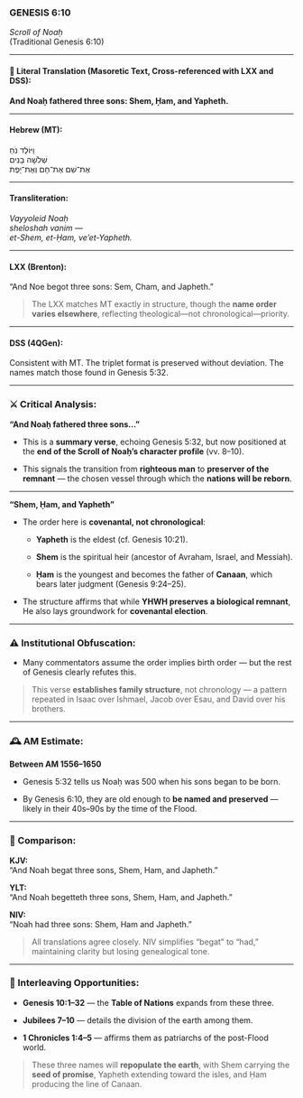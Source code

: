 ### **GENESIS 6:10**

_Scroll of Noaḥ_  
(Traditional Genesis 6:10)

---

#### 📜 Literal Translation (Masoretic Text, Cross-referenced with LXX and DSS):

**And Noaḥ fathered three sons: Shem, Ḥam, and Yapheth.**

---

#### Hebrew (MT):

וַיּוֹלֶד נֹחַ  
שְׁלֹשָׁה בָנִים  
אֶת־שֵׁם אֶת־חָם וְאֶת־יָפֶת

---

#### Transliteration:

_Vayyoleid Noaḥ  
sheloshah vanim —  
et-Shem, et-Ḥam, ve’et-Yapheth._

---

#### LXX (Brenton):

“And Noe begot three sons: Sem, Cham, and Japheth.”

> The LXX matches MT exactly in structure, though the **name order varies elsewhere**, reflecting theological—not chronological—priority.

---

#### DSS (4QGen):

Consistent with MT. The triplet format is preserved without deviation. The names match those found in Genesis 5:32.

---

### ⚔️ Critical Analysis:

**“And Noaḥ fathered three sons…”**

- This is a **summary verse**, echoing Genesis 5:32, but now positioned at the **end of the Scroll of Noaḥ’s character profile** (vv. 8–10).
    
- This signals the transition from **righteous man** to **preserver of the remnant** — the chosen vessel through which the **nations will be reborn**.
    

---

**“Shem, Ḥam, and Yapheth”**

- The order here is **covenantal, not chronological**:
    
    - **Yapheth** is the eldest (cf. Genesis 10:21).
        
    - **Shem** is the spiritual heir (ancestor of Avraham, Israel, and Messiah).
        
    - **Ḥam** is the youngest and becomes the father of **Canaan**, which bears later judgment (Genesis 9:24–25).
        
- The structure affirms that while **YHWH preserves a biological remnant**, He also lays groundwork for **covenantal election**.
    

---

### ⚠️ Institutional Obfuscation:

- Many commentators assume the order implies birth order — but the rest of Genesis clearly refutes this.
    

> This verse **establishes family structure**, not chronology — a pattern repeated in Isaac over Ishmael, Jacob over Esau, and David over his brothers.

---

### 🕰️ AM Estimate:

**Between AM 1556–1650**

- Genesis 5:32 tells us Noaḥ was 500 when his sons began to be born.
    
- By Genesis 6:10, they are old enough to **be named and preserved** — likely in their 40s–90s by the time of the Flood.
    

---

### 📖 Comparison:

**KJV:**  
“And Noah begat three sons, Shem, Ham, and Japheth.”

**YLT:**  
“And Noah begetteth three sons, Shem, Ham, and Japheth.”

**NIV:**  
“Noah had three sons: Shem, Ham and Japheth.”

> All translations agree closely. NIV simplifies “begat” to “had,” maintaining clarity but losing genealogical tone.

---

### 🔗 Interleaving Opportunities:

- **Genesis 10:1–32** — the **Table of Nations** expands from these three.
    
- **Jubilees 7–10** — details the division of the earth among them.
    
- **1 Chronicles 1:4–5** — affirms them as patriarchs of the post-Flood world.
    

> These three names will **repopulate the earth**, with Shem carrying the **seed of promise**, Yapheth extending toward the isles, and Ḥam producing the line of Canaan.